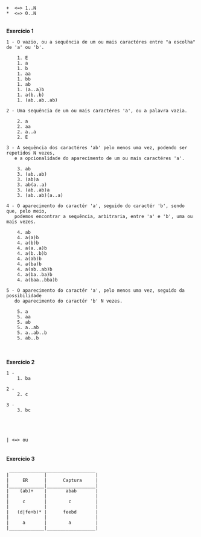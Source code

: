 ```
+  <=> 1..N
*  <=> 0..N
```
\
**Exercício 1**
```
1 - O vazio, ou a sequência de um ou mais caractéres entre "a escolha" de 'a' ou 'b'.

    1. E
    1. a
    1. b
    1. aa
    1. bb
    1. ab
    1. (a..a)b
    1. a(b..b)
    1. (ab..ab..ab)
```
```
2 - Uma sequência de um ou mais caractéres 'a', ou a palavra vazia.

    2. a
    2. aa
    2. a..a
    2. E
```
```
3 - A sequência dos caractéres 'ab' pelo menos uma vez, podendo ser repetidos N vezes,
   e a opcionalidade do aparecimento de um ou mais caractéres 'a'.

    3. ab
    3. (ab..ab)
    3. (ab)a
    3. ab(a..a)
    3. (ab..ab)a
    3. (ab..ab)(a..a)
```
```
4 - O aparecimento do caractér 'a', seguido do caractér 'b', sendo que, pelo meio,
   podemos encontrar a sequência, arbitraria, entre 'a' e 'b', uma ou mais vezes.

    4. ab
    4. a(a)b
    4. a(b)b
    4. a(a..a)b
    4. a(b..b)b
    4. a(ab)b
    4. a(ba)b
    4. a(ab..ab)b
    4. a(ba..ba)b
    4. a(baa..bba)b
```
```
5 - O aparecimento do caractér 'a', pelo menos uma vez, seguido da possibilidade
   do aparecimento do caractér 'b' N vezes.

    5. a
    5. aa
    5. ab
    5. a..ab
    5. a..ab..b
    5. ab..b
```
\
\
**Exercício 2**
```
1 -
    1. ba
```
```
2 -
    2. c
```
```
3 -
    3. bc
```
\
\
\
```| <=> ou```\
\
\
**Exercício 3**
```
 ________________________________
|             |                  |
|     ER      |      Captura     |
|_____________|__________________|
|    (ab)+    |       abab       |
|             |                  |
|     c       |        c         |
|             |                  |
|   (d|fe+b)* |      feebd       |
|             |                  |
|     a       |        a         |
|_____________|__________________|
```
